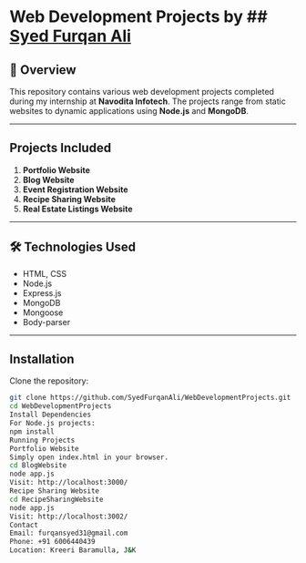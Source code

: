 # Web Development Projects by ## [Syed Furqan Ali](https://github.com/SyedFurqanAli540702)

## 📌 Overview
This repository contains various web development projects completed during my internship at **Navodita Infotech**. The projects range from static websites to dynamic applications using **Node.js** and **MongoDB**.

---

## Projects Included
1. **Portfolio Website**
2. **Blog Website**
3. **Event Registration Website**
4. **Recipe Sharing Website**
5. **Real Estate Listings Website**

---

## 🛠️ Technologies Used
- HTML, CSS
- Node.js
- Express.js
- MongoDB
- Mongoose
- Body-parser

---

## Installation
Clone the repository:
```bash
git clone https://github.com/SyedFurqanAli/WebDevelopmentProjects.git
cd WebDevelopmentProjects
Install Dependencies
For Node.js projects:
npm install
Running Projects
Portfolio Website
Simply open index.html in your browser.
cd BlogWebsite
node app.js
Visit: http://localhost:3000/
Recipe Sharing Website
cd RecipeSharingWebsite
node app.js
Visit: http://localhost:3002/
Contact
Email: furqansyed31@gmail.com
Phone: +91 6006440439
Location: Kreeri Baramulla, J&K
